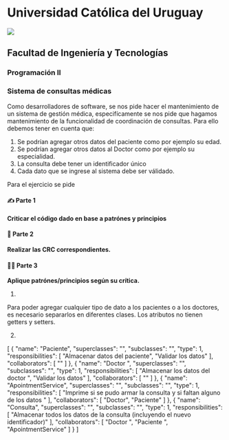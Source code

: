 # Universidad Católica del Uruguay
<img src="https://ucu.edu.uy/sites/all/themes/univer/logo.png">

## Facultad de Ingeniería y Tecnologías
### Programación II

### Sistema de consultas médicas

Como desarrolladores de software, se nos pide hacer el mantenimiento de un sistema de gestión médica, especifícamente se nos pide que hagamos mantenimiento de la funcionalidad de coordinación de consultas. Para ello debemos tener en cuenta que:
1. Se podrían agregar otros datos del paciente como por ejemplo su edad.
2. Se podrían agregar otros datos al Doctor como por ejemplo su especialidad.
3. La consulta debe tener un identificador único
4. Cada dato que se ingrese al sistema debe ser válidado.

Para el ejercicio se pide

#### ✍ Parte 1
**Criticar el código dado en base a patrónes y principios**

#### 🧐 Parte 2
**Realizar las CRC correspondientes.**

#### 👩‍💻 Parte 3
**Aplique patrónes/principios según su crítica.**


1) 
Para poder agregar cualquier tipo de dato a los pacientes o a los doctores, es necesario separarlos en diferentes clases.
Los atributos no tienen getters y setters.

2)
[
  {
    "name": "Paciente",
    "superclasses": "",
    "subclasses": "",
    "type": 1,
    "responsibilities": [
      "Almacenar datos del paciente",
      "Validar los datos"
    ],
    "collaborators": [
      ""
    ]
  },
  {
    "name": "Doctor ",
    "superclasses": "",
    "subclasses": "",
    "type": 1,
    "responsibilities": [
      "Almacenar los datos del doctor ",
      "Validar los datos"
    ],
    "collaborators": [
      ""
    ]
  },
  {
    "name": "ApointmentService",
    "superclasses": "",
    "subclasses": "",
    "type": 1,
    "responsibilities": [
      "Imprime si se pudo armar la consulta y si faltan alguno de los datos "
    ],
    "collaborators": [
      "Doctor",
      "Paciente"
    ]
  },
  {
    "name": "Consulta",
    "superclasses": "",
    "subclasses": "",
    "type": 1,
    "responsibilities": [
      "Almacenar todos los datos de la consulta (incluyendo el nuevo identificador)"
    ],
    "collaborators": [
      "Doctor ",
      "Paciente ",
      "ApointmentService"
    ]
  }
]